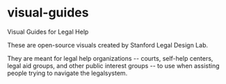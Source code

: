 # visual-guides
Visual Guides for Legal Help

These are open-source visuals created by Stanford Legal Design Lab.

They are meant for legal help organizations -- courts, self-help centers, legal aid groups, and other public interest groups -- to use when assisting people trying to navigate the legalsystem.
